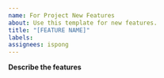 ```yaml
---
name: For Project New Features
about: Use this template for new features.
title: "[FEATURE NAME]"
labels:
assignees: ispong
---
```


<!--
!!! New Features  !!!
-->
**Describe the features**
